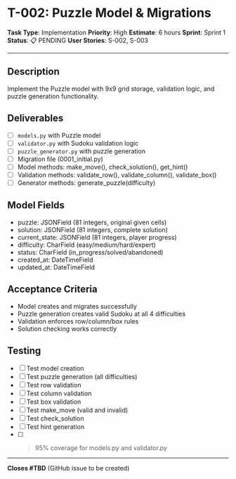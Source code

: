 # T-002: Puzzle Model & Migrations

**Task Type**: Implementation
**Priority**: High
**Estimate**: 6 hours
**Sprint**: Sprint 1
**Status**: 📋 PENDING
**User Stories**: S-002, S-003

---

## Description

Implement the Puzzle model with 9x9 grid storage, validation logic, and puzzle generation functionality.

## Deliverables

- [ ] `models.py` with Puzzle model
- [ ] `validator.py` with Sudoku validation logic
- [ ] `puzzle_generator.py` with puzzle generation
- [ ] Migration file (0001_initial.py)
- [ ] Model methods: make_move(), check_solution(), get_hint()
- [ ] Validation methods: validate_row(), validate_column(), validate_box()
- [ ] Generator methods: generate_puzzle(difficulty)

## Model Fields

- puzzle: JSONField (81 integers, original given cells)
- solution: JSONField (81 integers, complete solution)
- current_state: JSONField (81 integers, player progress)
- difficulty: CharField (easy/medium/hard/expert)
- status: CharField (in_progress/solved/abandoned)
- created_at: DateTimeField
- updated_at: DateTimeField

## Acceptance Criteria

- Model creates and migrates successfully
- Puzzle generation creates valid Sudoku at all 4 difficulties
- Validation enforces row/column/box rules
- Solution checking works correctly

## Testing

- [ ] Test model creation
- [ ] Test puzzle generation (all difficulties)
- [ ] Test row validation
- [ ] Test column validation
- [ ] Test box validation
- [ ] Test make_move (valid and invalid)
- [ ] Test check_solution
- [ ] Test hint generation
- [ ] >95% coverage for models.py and validator.py

---

**Closes #TBD** (GitHub issue to be created)
